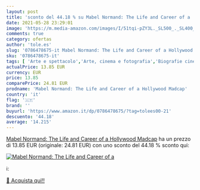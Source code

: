 ```yaml
---
layout: post
title: 'sconto del 44.18 % su Mabel Normand: The Life and Career of a   '
date: 2021-05-28 23:29:01
image: 'https://m.media-amazon.com/images/I/51tqi-pZY3L._SL500_._SL400_.jpg'
comments: true
category: ofertas
author: 'tole.es'
slug: '0786478675-it Mabel Normand: The Life and Career of a Hollywood Madcap'
sku: '0786478675-it'
tags: [ 'Arte e spettacolo','Arte, cinema e fotografia','Biografie cinematografiche','Biografie di attori e artisti','Biografie e autobiografie','Biografie, diari e memorie','Film','Libri', ]
actualPrice: 13.85 EUR
currency: EUR
price: 13.85
comparePrice: 24.81 EUR
prodname: 'Mabel Normand: The Life and Career of a Hollywood Madcap'
country: 'it'
flag: '🇮🇹'
brand: ''
buyurl: 'https://www.amazon.it/dp/0786478675/?tag=tolees00-21'
descuento: '44.18'
average: '14.215'
---
```


[Mabel Normand: The Life and Career of a Hollywood Madcap](https://www.amazon.it/dp/0786478675/?tag=tolees00-21) ha un prezzo di 13.85 EUR (originale: 24.81 EUR) con uno sconto del 44.18 % sconto qui:

[![Mabel Normand: The Life and Career of a ](https://m.media-amazon.com/images/I/51tqi-pZY3L._SL500_._SL400_.jpg)](https://www.amazon.it/dp/0786478675/?tag=tolees00-21)

ℹ️:


[🛒 Acquista qui!!](https://www.amazon.it/dp/0786478675/?tag=tolees00-21)
